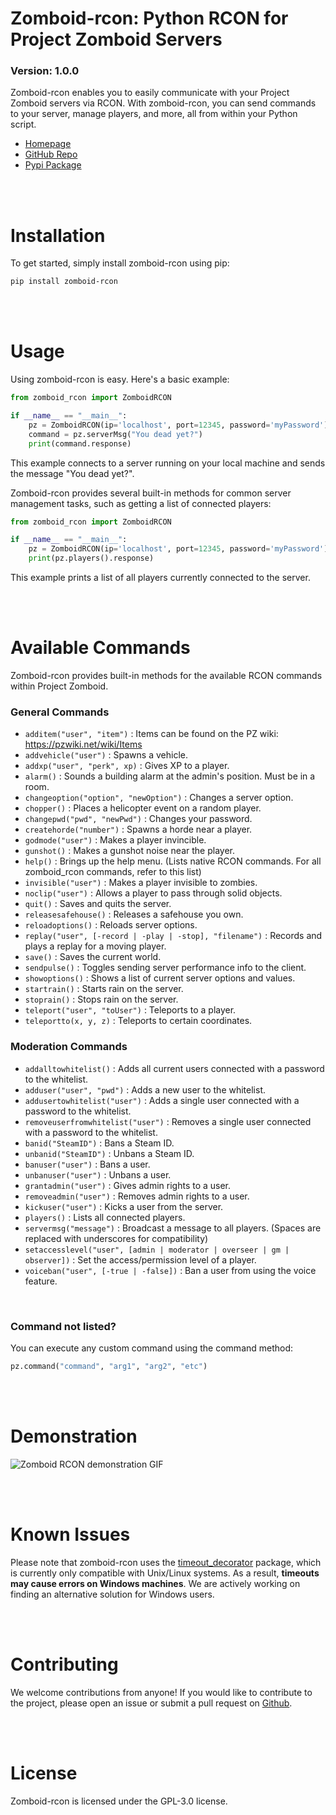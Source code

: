 # Zomboid-rcon: Python RCON for Project Zomboid Servers
 
### Version: 1.0.0

Zomboid-rcon enables you to easily communicate with your Project Zomboid servers via RCON. With zomboid-rcon, you can send commands to your server, manage players, and more, all from within your Python script.

- [Homepage](https://jackwhitworth.com/posts/zomboid-rcon/)
- [GitHub Repo](https://github.com/jmwhitworth/zomboid_rcon)
- [Pypi Package](https://pypi.org/project/zomboid-rcon/)

<br><br>

# Installation

To get started, simply install zomboid-rcon using pip:

```bash
pip install zomboid-rcon
```

<br><br>

# Usage

Using zomboid-rcon is easy. Here's a basic example:

```python
from zomboid_rcon import ZomboidRCON

if __name__ == "__main__":
    pz = ZomboidRCON(ip='localhost', port=12345, password='myPassword')
    command = pz.serverMsg("You dead yet?")
    print(command.response)
```

This example connects to a server running on your local machine and sends the message "You dead yet?".

Zomboid-rcon provides several built-in methods for common server management tasks, such as getting a list of connected players:

```python
from zomboid_rcon import ZomboidRCON

if __name__ == "__main__":
    pz = ZomboidRCON(ip='localhost', port=12345, password='myPassword')
    print(pz.players().response)
```

This example prints a list of all players currently connected to the server.

<br><br>

# Available Commands

Zomboid-rcon provides built-in methods for the available RCON commands within Project Zomboid.

### General Commands

- `additem("user", "item")` : Items can be found on the PZ wiki: https://pzwiki.net/wiki/Items
- `addvehicle("user")` : Spawns a vehicle.
- `addxp("user", "perk", xp)` : Gives XP to a player.
- `alarm()` : Sounds a building alarm at the admin's position. Must be in a room.
- `changeoption("option", "newOption")` : Changes a server option.
- `chopper()` : Places a helicopter event on a random player.
- `changepwd("pwd", "newPwd")` : Changes your password.
- `createhorde("number")` : Spawns a horde near a player.
- `godmode("user")` : Makes a player invincible.
- `gunshot()` : Makes a gunshot noise near the player.
- `help()` : Brings up the help menu. (Lists native RCON commands. For all zomboid_rcon commands, refer to this list)
- `invisible("user")` : Makes a player invisible to zombies.
- `noclip("user")` : Allows a player to pass through solid objects.
- `quit()` : Saves and quits the server.
- `releasesafehouse()` : Releases a safehouse you own.
- `reloadoptions()` : Reloads server options.
- `replay("user", [-record | -play | -stop], "filename")` : Records and plays a replay for a moving player.
- `save()` : Saves the current world.
- `sendpulse()` : Toggles sending server performance info to the client.
- `showoptions()` : Shows a list of current server options and values.
- `startrain()` : Starts rain on the server.
- `stoprain()` : Stops rain on the server.
- `teleport("user", "toUser")` : Teleports to a player.
- `teleportto(x, y, z)` : Teleports to certain coordinates.

### Moderation Commands

- `addalltowhitelist()` : Adds all current users connected with a password to the whitelist.
- `adduser("user", "pwd")` : Adds a new user to the whitelist.
- `addusertowhitelist("user")` : Adds a single user connected with a password to the whitelist.
- `removeuserfromwhitelist("user")` : Removes a single user connected with a password to the whitelist.
- `banid("SteamID")` : Bans a Steam ID.
- `unbanid("SteamID")` : Unbans a Steam ID.
- `banuser("user")` : Bans a user.
- `unbanuser("user")` : Unbans a user.
- `grantadmin("user")` : Gives admin rights to a user.
- `removeadmin("user")` : Removes admin rights to a user.
- `kickuser("user")` : Kicks a user from the server.
- `players()` : Lists all connected players.
- `servermsg("message")` : Broadcast a message to all players. (Spaces are replaced with underscores for compatibility)
- `setaccesslevel("user", [admin | moderator | overseer | gm | observer])` : Set the access/permission level of a player.
- `voiceban("user", [-true | -false])` : Ban a user from using the voice feature.

<br>

### Command not listed?

You can execute any custom command using the command method:
```python
pz.command("command", "arg1", "arg2", "etc")
```

<br><br>

# Demonstration

![Zomboid RCON demonstration GIF](https://jackwhitworth.com/wp-content/uploads/2023/07/zomboid_rcon_demo.gif)

<br><br>

# Known Issues

Please note that zomboid-rcon uses the [timeout_decorator](https://pypi.org/project/timeout-decorator/) package, which is currently only compatible with Unix/Linux systems. As a result, **timeouts may cause errors on Windows machines**. We are actively working on finding an alternative solution for Windows users.

<br><br>

# Contributing

We welcome contributions from anyone! If you would like to contribute to the project, please open an issue or submit a pull request on [Github](https://github.com/JMWhitworth/zomboid_rcon).

<br><br>

# License

Zomboid-rcon is licensed under the GPL-3.0 license.
